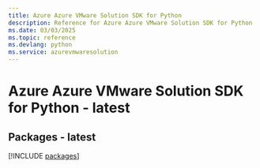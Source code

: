 ```yaml
---
title: Azure Azure VMware Solution SDK for Python
description: Reference for Azure Azure VMware Solution SDK for Python
ms.date: 03/03/2025
ms.topic: reference
ms.devlang: python
ms.service: azurevmwaresolution
---
```

# Azure Azure VMware Solution SDK for Python - latest
## Packages - latest
[!INCLUDE [packages](azure-vmware-solution-index.md)]